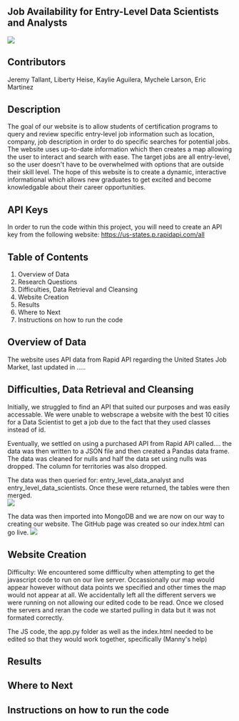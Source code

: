 ## Job Availability for Entry-Level Data Scientists and Analysts 

![](https://file%2B.vscode-resource.vscode-cdn.net/Users/libertyheise/Desktop/Homework/Project-3/images/computer%20image.jpeg?version%3D1674697824605)

## Contributors
Jeremy Tallant, Liberty Heise, Kaylie Aguilera, Mychele Larson, Eric Martinez

## Description
The goal of our website is to allow students of certification programs to query and review specific entry-level job information such as location, company, job description in order to do specific searches for potential jobs.  The website uses up-to-date information which then creates a map allowing the user to interact and search with ease.  The target jobs are all entry-level, so the user doesn't have to be overwhelmed with options that are outside their skill level.  The hope of this website is to create a dynamic, interactive informational which allows new graduates to get excited and become knowledgable about their career opportunities.

## API Keys
In order to run the code within this project, you will need to create an API key from the following website:  https://us-states.p.rapidapi.com/all


## Table of Contents
1.  Overview of Data
2.  Research Questions
3.  Difficulties, Data Retrieval and Cleansing
4.  Website Creation
5.  Results
6.  Where to Next
7.  Instructions on how to run the code

## Overview of Data

The website uses API data from Rapid API regarding the United States Job Market, last updated in .....

## Difficulties, Data Retrieval and Cleansing

Initially, we struggled to find an API that suited our purposes and was easily accessable.  We were unable to webscrape a website with the best 10 cities for a Data Scientist to get a job due to the fact that they used classes instead of id.  


Eventually, we settled on using a purchased API from Rapid API called....  the data was then written to a JSON file and then created a Pandas data frame.  The data was cleaned for nulls and half the data set using nulls was dropped.  The column for territories was also dropped.  

The data was then queried for: entry_level_data_analyst and entry_level_data_scientists.  Once these were returned, the tables were then merged.  
![](https://file%2B.vscode-resource.vscode-cdn.net/Users/libertyheise/Desktop/Homework/Project-3/images/Screenshot%202023-01-25%20at%201.30.49%20PM.png?version%3D1674697762515)

The data was then imported into MongoDB and we are now on our way to creating our website.  The GitHub page was created so our index.html can go live.
![](https://file%2B.vscode-resource.vscode-cdn.net/Users/libertyheise/Desktop/Homework/Project-3/images/Screenshot%202023-01-25%20at%201.37.48%20PM.png?version%3D1674697895994)

## Website Creation

Difficulty:
We encountered some diffficulty when attempting to get the javascript code to run on our live server. 
Occassionally our map would appear however without data points we specified and other times the map would not appear at all.
We accidentally left all the different servers we were running on not allowing our edited code to be read.
Once we closed the servers and reran the code we started pulling in data but it was not formated correctly.

The JS code, the app.py folder as well as the index.html needed to be edited so that they would work together, specifically 
   (Manny's help)


## Results


## Where to Next


## Instructions on how to run the code


